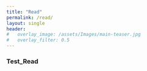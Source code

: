```yaml
---
title: "Read"
permalink: /read/
layout: single
header:
#   overlay_image: /assets/Images/main-teaser.jpg
#   overlay_filter: 0.5
---
```


### Test_Read
